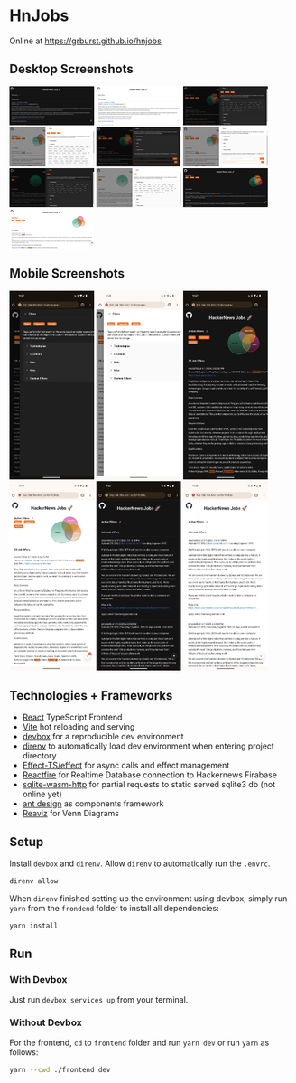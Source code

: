 # HnJobs

Online at https://grburst.github.io/hnjobs

## Desktop Screenshots

<p float="left">
<img src="https://github.com/grburst/hnjobs/blob/main/doc/assets/screenshots/HackerNews_Jobs-grburst.github.io-startpage_dm.png?raw=true" alt="startpage dark mode" width="150px" />
 <img src="https://github.com/grburst/hnjobs/blob/main/doc/assets/screenshots/HackerNews_Jobs-grburst.github.io-startpage_lm.png?raw=true" alt="startpage light mode" width="150px" />
 <img src="https://github.com/grburst/hnjobs/blob/main/doc/assets/screenshots/HackerNews_Jobs-grburst.github.io-3_active_filters_dm.png?raw=true" alt="3 active filters in dark mode" width="150px" />
 <img src="https://github.com/grburst/hnjobs/blob/main/doc/assets/screenshots/HackerNews_Jobs-grburst.github.io-3_active_filters_lm.png?raw=true" alt="3 active filters in light mode" width="150px" />
 <img src="https://github.com/grburst/hnjobs/blob/main/doc/assets/screenshots/HackerNews_Jobs-grburst.github.io-custom_filters_dm.png?raw=true" alt="custom filters in dark mode" width="150px" />
 <img src="https://github.com/grburst/hnjobs/blob/main/doc/assets/screenshots/HackerNews_Jobs-grburst.github.io-custom_filters_lm.png?raw=true" alt="custom filters in light mode" width="150px" />
 <img src="https://github.com/grburst/hnjobs/blob/main/doc/assets/screenshots/HackerNews_Jobs-grburst.github.io-single_filter_dm.png?raw=true" alt="single filter active in dark mode" width="150px" />
 <img src="https://github.com/grburst/hnjobs/blob/main/doc/assets/screenshots/HackerNews_Jobs-grburst.github.io-single_filter_lm.png?raw=true" alt="single filter active in light mode" width="150px" />
 <img src="https://github.com/grburst/hnjobs/blob/main/doc/assets/screenshots/HackerNews_Jobs-grburst.github.io-3_active_filters_startpage_dm.png?raw=true" alt="3 active filters startpage view in dark mode" width="150px" />
 <img src="https://github.com/grburst/hnjobs/blob/main/doc/assets/screenshots/HackerNews_Jobs-grburst.github.io-3_active_filters_startpage_lm.png?raw=true" alt="3 active filters startpage view in light mode" width="150px" />
</p>

## Mobile Screenshots

<p float="left">
 <img src="https://github.com/grburst/hnjobs/blob/main/doc/assets/screenshots/mobile_3filters_dm.png?raw=true" alt="mobile 3 filters active in dark mode" width="150px" />
 <img src="https://github.com/grburst/hnjobs/blob/main/doc/assets/screenshots/mobile_3filters_lm.png?raw=true" alt="mobile 3 filters active in light mode" width="150px" />
 <img src="https://github.com/grburst/hnjobs/blob/main/doc/assets/screenshots/mobile_3filters-startpage_dm.png?raw=true" alt="mobile 3 filters startpage view in dark mode" width="150px" />
 <img src="https://github.com/grburst/hnjobs/blob/main/doc/assets/screenshots/mobile_3filters-startpage_lm.png?raw=true" alt="mobile 3 filters startpage view in light mode" width="150px" />
 <img src="https://github.com/grburst/hnjobs/blob/main/doc/assets/screenshots/mobile_startpage_dm.png?raw=true" alt="mobile startpage dark mode" width="150px" />
 <img src="https://github.com/grburst/hnjobs/blob/main/doc/assets/screenshots/mobile_startpage_lm.png?raw=true" alt="mobile startpage light mode" width="150px" />
</p>


## Technologies + Frameworks

- [React](https://react.dev/) TypeScript Frontend
- [Vite](https://vitejs.dev/) hot reloading and serving
- [devbox](https://github.com/jetify-com/devbox) for a reproducible dev environment
- [direnv](https://github.com/direnv/direnv) to automatically load dev environment when entering project directory
- [Effect-TS/effect](https://github.com/Effect-TS/effect) for async calls and effect management
- [Reactfire](https://github.com/FirebaseExtended/reactfire/blob/main/docs/quickstart.md) for Realtime Database connection to Hackernews Firabase
- [sqlite-wasm-http](https://github.com/mmomtchev/sqlite-wasm-http#readme) for partial requests to static served sqlite3 db (not online yet)
- [ant design](https://github.com/ant-design/ant-design) as components framework
- [Reaviz](https://github.com/reaviz/reaviz) for Venn Diagrams

## Setup

Install `devbox` and `direnv`.
Allow `direnv` to automatically run the `.envrc`.

```bash
direnv allow
```

When `direnv` finished setting up the environment using devbox, simply run `yarn` from the `frondend` folder to install all dependencies:
```bash
yarn install
```

## Run

### With Devbox
Just run `devbox services up` from your terminal.

### Without Devbox

For the frontend, `cd` to `frontend` folder and run `yarn dev` or run `yarn` as follows:
```bash
yarn --cwd ./frontend dev
```
